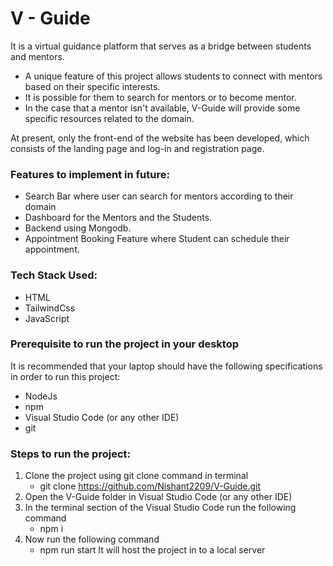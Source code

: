 # V - Guide
It is a virtual guidance platform that serves as a bridge between students and mentors. 
- A unique feature of this project allows students to connect with mentors based on their specific interests. 
- It is possible for them to search for mentors or to become mentor. 
- In the case that a mentor isn't available, V-Guide will provide some specific resources related to the domain.

At present, only the front-end of the website has been developed, which consists of the landing page and log-in and registration page.

### Features to implement in future:
- Search Bar where user can search for mentors according to their domain
- Dashboard for the Mentors and the Students.
- Backend using Mongodb.
- Appointment Booking Feature where Student can schedule their appointment.

### Tech Stack Used:
- HTML
- TailwindCss
- JavaScript

### Prerequisite to run the project in your desktop
It is recommended that your laptop should have the following specifications in order to run this project:
- NodeJs
- npm 
- Visual Studio Code (or any other IDE)
- git

### Steps to run the project:
1. Clone the project using git clone command in terminal
   - git clone https://github.com/Nishant2209/V-Guide.git 
2. Open the V-Guide folder in Visual Studio Code (or any other IDE)
3. In the terminal section of the Visual Studio Code run the following command 
   - npm i 
4. Now run the following command
   - npm run start 
   It will host the project in to a local server
